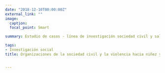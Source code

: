 ```yaml
---
date: "2018-12-10T00:00:00Z"
external_link: ""
image:
  caption: 
  focal_point: Smart

summary: Estudio de casos - línea de investigación sociedad civil y salud en el marco del proyecto de investigación de violencia contra niños/niñas en el ámbito familiar: políticas y dispositivos de atención y orientación (2012 - 2019) Biagini

tags:
- Investigación social
title: Organizaciones de la sociedad civil y la violencia hacia niñez y adolescencia


---
```






